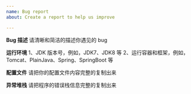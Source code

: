 ```yaml
---
name: Bug report
about: Create a report to help us improve

---
```


**Bug 描述** 
请清晰和简洁的描述你遇见的 bug

**运行环境**
1、JDK 版本号，例如，JDK7、JDK8 等 
2、运行容器和框架，例如，Tomcat、PlainJava、Spring、SpringBoot 等

**配置文件** 
请把你的配置文件内容完整的复制出来

**异常堆栈** 
请把程序的错误栈信息完整的复制出来
